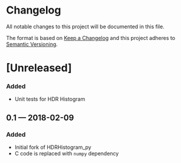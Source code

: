 # Changelog

All notable changes to this project will be documented in this file.

The format is based on [Keep a Changelog](http://keepachangelog.com/en/1.0.0/)
and this project adheres to [Semantic Versioning](http://semver.org/spec/v2.0.0.html).

# [Unreleased]
### Added
- Unit tests for HDR Histogram

## 0.1 — 2018-02-09
### Added
- Initial fork of HDRHistogram_py
- C code is replaced with `numpy` dependency

